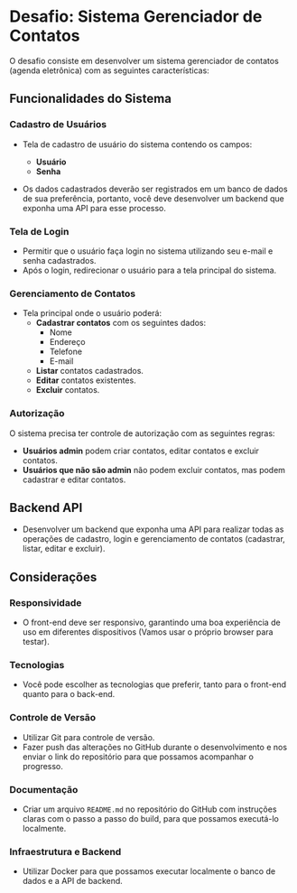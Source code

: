 # Desafio: Sistema Gerenciador de Contatos

O desafio consiste em desenvolver um sistema gerenciador de contatos (agenda eletrônica) com as seguintes características:

## Funcionalidades do Sistema

### Cadastro de Usuários

- Tela de cadastro de usuário do sistema contendo os campos:
  - **Usuário**
  - **Senha**
  
- Os dados cadastrados deverão ser registrados em um banco de dados de sua preferência, portanto, você deve desenvolver um backend que exponha uma API para esse processo.

### Tela de Login

- Permitir que o usuário faça login no sistema utilizando seu e-mail e senha cadastrados.
- Após o login, redirecionar o usuário para a tela principal do sistema.

### Gerenciamento de Contatos

- Tela principal onde o usuário poderá:
  - **Cadastrar contatos** com os seguintes dados:
    - Nome
    - Endereço
    - Telefone
    - E-mail
  - **Listar** contatos cadastrados.
  - **Editar** contatos existentes.
  - **Excluir** contatos.

### Autorização

O sistema precisa ter controle de autorização com as seguintes regras:

- **Usuários admin** podem criar contatos, editar contatos e excluir contatos.
- **Usuários que não são admin** não podem excluir contatos, mas podem cadastrar e editar contatos.

## Backend API

- Desenvolver um backend que exponha uma API para realizar todas as operações de cadastro, login e gerenciamento de contatos (cadastrar, listar, editar e excluir).

## Considerações

### Responsividade

- O front-end deve ser responsivo, garantindo uma boa experiência de uso em diferentes dispositivos (Vamos usar o próprio browser para testar).

### Tecnologias

- Você pode escolher as tecnologias que preferir, tanto para o front-end quanto para o back-end.

### Controle de Versão

- Utilizar Git para controle de versão.
- Fazer push das alterações no GitHub durante o desenvolvimento e nos enviar o link do repositório para que possamos acompanhar o progresso.

### Documentação

- Criar um arquivo `README.md` no repositório do GitHub com instruções claras com o passo a passo do build, para que possamos executá-lo localmente.

### Infraestrutura e Backend

- Utilizar Docker para que possamos executar localmente o banco de dados e a API de backend.
